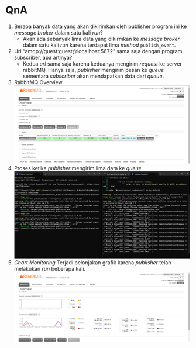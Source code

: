 # QnA
1. Berapa banyak data yang akan dikirimkan oleh publisher program ini ke _message broker_ dalam satu kali _run_?
    - Akan ada sebanyak lima data yang dikirmkan ke _message broker_ dalam satu kali _run_ karena terdapat lima _method_ `publish_event`.
2. Url “amqp://guest:guest@localhost:5672” sama saja dengan program subscriber, apa artinya?
    - Kedua _url_ sama saja karena keduanya mengirim _request_ ke server rabbitMQ. Hanya saja, _publisher_ mengirim pesan ke _queue_ sementara _subscriber_ akan mendapatkan data dari _queue_.
3. RabbitMQ Overview
![RabbitMQ-Overview](image.png)
4. Proses ketika _publisher_ mengirim lima data ke _queue_
![process-5-data-to-queue](image-1.png)
5. _Chart Monitoring_
Terjadi pelonjakan grafik karena _publisher_ telah melakukan _run_ beberapa kali.
![chart-monitoring](image-3.png)
